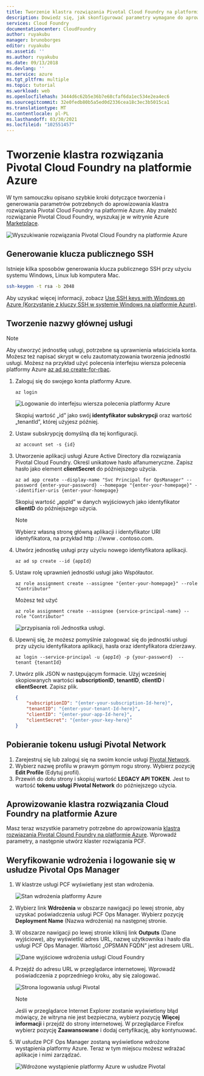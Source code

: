 ```yaml
---
title: Tworzenie klastra rozwiązania Pivotal Cloud Foundry na platformie Azure
description: Dowiedz się, jak skonfigurować parametry wymagane do aprowizowania klastra rozwiązania Pivotal Cloud Foundry na platformie Azure
services: Cloud Foundry
documentationcenter: CloudFoundry
author: ruyakubu
manager: brunoborges
editor: ruyakubu
ms.assetid: ''
ms.author: ruyakubu
ms.date: 09/13/2018
ms.devlang: ''
ms.service: azure
ms.tgt_pltfrm: multiple
ms.topic: tutorial
ms.workload: web
ms.openlocfilehash: 3444d6c62b5e36b7e68cfaf6da1ec534e2ea4ec6
ms.sourcegitcommit: 32e0fedb80b5a5ed0d2336cea18c3ec3b5015ca1
ms.translationtype: MT
ms.contentlocale: pl-PL
ms.lasthandoff: 03/30/2021
ms.locfileid: "102551457"
---
```

# <a name="create-a-pivotal-cloud-foundry-cluster-on-azure"></a>Tworzenie klastra rozwiązania Pivotal Cloud Foundry na platformie Azure

W tym samouczku opisano szybkie kroki dotyczące tworzenia i generowania parametrów potrzebnych do aprowizowania klastra rozwiązania Pivotal Cloud Foundry na platformie Azure. Aby znaleźć rozwiązanie Pivotal Cloud Foundry, wyszukaj je w witrynie Azure [Marketplace](https://azuremarketplace.microsoft.com/marketplace/apps/pivotal.pivotal-cloud-foundry).

![Wyszukiwanie rozwiązania Pivotal Cloud Foundry na platformie Azure](media/deploy/pcf-marketplace.png)


## <a name="generate-an-ssh-public-key"></a>Generowanie klucza publicznego SSH

Istnieje kilka sposobów generowania klucza publicznego SSH przy użyciu systemu Windows, Linux lub komputera Mac.

```Bash
ssh-keygen -t rsa -b 2048
```

Aby uzyskać więcej informacji, zobacz [Use SSH keys with Windows on Azure (Korzystanie z kluczy SSH w systemie Windows na platformie Azure)](../virtual-machines/linux/ssh-from-windows.md).

## <a name="create-a-service-principal"></a>Tworzenie nazwy głównej usługi

> [!NOTE]
>
> Aby utworzyć jednostkę usługi, potrzebne są uprawnienia właściciela konta. Możesz też napisać skrypt w celu zautomatyzowania tworzenia jednostki usługi. Możesz na przykład użyć polecenia interfejsu wiersza polecenia platformy Azure [az ad sp create-for-rbac](/cli/azure/ad/sp).

1. Zaloguj się do swojego konta platformy Azure.

    ```azurecli
    az login
    ```

    ![Logowanie do interfejsu wiersza polecenia platformy Azure](media/deploy/az-login-output.png )
 
    Skopiuj wartość „id” jako swój **identyfikator subskrypcji** oraz wartość „tenantId”, której użyjesz później.

2. Ustaw subskrypcję domyślną dla tej konfiguracji.

    ```azurecli
    az account set -s {id}
    ```

3. Utworzenie aplikacji usługi Azure Active Directory dla rozwiązania Pivotal Cloud Foundry. Określ unikatowe hasło alfanumeryczne. Zapisz hasło jako element **clientSecret** do późniejszego użycia.

    ```azurecli
    az ad app create --display-name "Svc Principal for OpsManager" --password {enter-your-password} --homepage "{enter-your-homepage}" --identifier-uris {enter-your-homepage}
    ```

    Skopiuj wartość „appId” w danych wyjściowych jako identyfikator **clientID** do późniejszego użycia.

    > [!NOTE]
    >
    > Wybierz własną stronę główną aplikacji i identyfikator URI identyfikatora, na przykład http \: //www \. contoso.com.

4. Utwórz jednostkę usługi przy użyciu nowego identyfikatora aplikacji.

    ```azurecli
    az ad sp create --id {appId}
    ```

5. Ustaw rolę uprawnień jednostki usługi jako Współautor.

    ```azurecli
    az role assignment create --assignee "{enter-your-homepage}" --role "Contributor"
    ```

    Możesz też użyć

    ```azurecli
    az role assignment create --assignee {service-principal-name} --role "Contributor"
    ```

    ![przypisania roli Jednostka usługi.](media/deploy/svc-princ.png )

6. Upewnij się, że możesz pomyślnie zalogować się do jednostki usługi przy użyciu identyfikatora aplikacji, hasła oraz identyfikatora dzierżawy.

    ```azurecli
    az login --service-principal -u {appId} -p {your-password}  --tenant {tenantId}
    ```

7. Utwórz plik JSON w następującym formacie. Użyj wcześniej skopiowanych wartości **subscriptionID**, **tenantID**, **clientID** i **clientSecret**. Zapisz plik.

    ```json
    {
        "subscriptionID": "{enter-your-subscription-Id-here}",
        "tenantID": "{enter-your-tenant-Id-here}",
        "clientID": "{enter-your-app-Id-here}",
        "clientSecret": "{enter-your-key-here}"
    }
    ```

## <a name="get-the-pivotal-network-token"></a>Pobieranie tokenu usługi Pivotal Network

1. Zarejestruj się lub zaloguj się na swoim koncie usługi [Pivotal Network](https://network.pivotal.io).
2. Wybierz nazwę profilu w prawym górnym rogu strony. Wybierz pozycję **Edit Profile** (Edytuj profil).
3. Przewiń do dołu strony i skopiuj wartość **LEGACY API TOKEN**. Jest to wartość **tokenu usługi Pivotal Network** do późniejszego użycia.

## <a name="provision-your-cloud-foundry-cluster-on-azure"></a>Aprowizowanie klastra rozwiązania Cloud Foundry na platformie Azure

Masz teraz wszystkie parametry potrzebne do aprowizowania [klastra rozwiązania Pivotal Clound Foundry na platformie Azure](https://azuremarketplace.microsoft.com/marketplace/apps/pivotal.pivotal-cloud-foundry).
Wprowadź parametry, a następnie utwórz klaster rozwiązania PCF.

## <a name="verify-the-deployment-and-sign-in-to-the-pivotal-ops-manager"></a>Weryfikowanie wdrożenia i logowanie się w usłudze Pivotal Ops Manager

1. W klastrze usługi PCF wyświetlany jest stan wdrożenia.

    ![Stan wdrożenia platformy Azure](media/deploy/deployment.png )

2. Wybierz link **Wdrożenia** w obszarze nawigacji po lewej stronie, aby uzyskać poświadczenia usługi PCF Ops Manager. Wybierz pozycję **Deployment Name** (Nazwa wdrożenia) na następnej stronie.
3. W obszarze nawigacji po lewej stronie kliknij link **Outputs** (Dane wyjściowe), aby wyświetlić adres URL, nazwę użytkownika i hasło dla usługi PCF Ops Manager. Wartość „OPSMAN FQDN” jest adresem URL.
 
    ![Dane wyjściowe wdrożenia usługi Cloud Foundry](media/deploy/deploy-outputs.png )
 
4. Przejdź do adresu URL w przeglądarce internetowej. Wprowadź poświadczenia z poprzedniego kroku, aby się zalogować.

    ![Strona logowania usługi Pivotal](media/deploy/pivotal-login.png )
         
    > [!NOTE]
    >
    > Jeśli w przeglądarce Internet Explorer zostanie wyświetlony błąd mówiący, że witryna nie jest bezpieczna, wybierz pozycję **Więcej informacji** i przejdź do strony internetowej. W przeglądarce Firefox wybierz pozycję **Zaawansowane** i dodaj certyfikację, aby kontynuować.

5. W usłudze PCF Ops Manager zostaną wyświetlone wdrożone wystąpienia platformy Azure. Teraz w tym miejscu możesz wdrażać aplikacje i nimi zarządzać.
               
    ![Wdrożone wystąpienie platformy Azure w usłudze Pivotal](media/deploy/ops-mgr.png )
